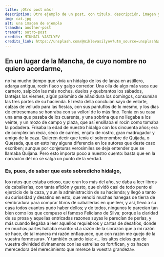 ```yaml
---
title: ¡Otro post más!
description: Otro ejemplo de un post, con título, descripción, imagen y contenido.
img: cat.jpg
alt: una imagen de ejemplo
transEn: another-post
transPt: outro-post
credits: MIKHAIL VASILYEV
credits_link: https://unsplash.com/@miklevasilyev?utm_source=unsplash&amp;utm_medium=referral&amp;utm_content=creditCopyText
---
```


## En un lugar de la Mancha, de cuyo nombre no quiero acordarme,

no ha mucho tiempo que vivía un hidalgo de los de lanza en astillero, adarga antigua, rocín flaco y galgo corredor. Una olla de algo más vaca que carnero, salpicón las más noches, duelos y quebrantos los sábados, lantejas los viernes, algún palomino de añadidura los domingos, consumían las tres partes de su hacienda. El resto della concluían sayo de velarte, calzas de velludo para las fiestas, con sus pantuflos de lo mesmo, y los días de entresemana se honraba con su vellorí de lo más fino. Tenía en su casa una ama que pasaba de los cuarenta, y una sobrina que no llegaba a los veinte, y un mozo de campo y plaza, que así ensillaba el rocín como tomaba la podadera. Frisaba la edad de nuestro hidalgo con los cincuenta años; era de complexión recia, seco de carnes, enjuto de rostro, gran madrugador y amigo de la caza. Quieren decir que tenía el sobrenombre de Quijada, o Quesada, que en esto hay alguna diferencia en los autores que deste caso escriben; aunque por conjeturas verosímiles se deja entender que se llamaba Quijana. Pero esto importa poco a nuestro cuento: basta que en la narración dél no se salga un punto de la verdad.

### Es, pues, de saber que este sobredicho hidalgo,

los ratos que estaba ocioso, que eran los más del año, se daba a leer libros de caballerías, con tanta afición y gusto, que olvidó casi de todo punto el ejercicio de la caza, y aun la administración de su hacienda; y llegó a tanto su curiosidad y desatino en esto, que vendió muchas hanegas de tierra de sembradura para comprar libros de caballerías en que leer, y así, llevó a su casa todos cuantos pudo haber dellos; y de todos, ningunos le parecían tan bien como los que compuso el famoso Feliciano de Silva; porque la claridad de su prosa y aquellas entricadas razones suyas le parecían de perlas, y más cuando llegaba a leer aquellos requiebros y cartas de desafíos, donde en muchas partes hallaba escrito: «La razón de la sinrazón que a mi razón se hace, de tal manera mi razón enflaquece, que con razón me quejo de la vuestra fermosura». Y también cuando leía: «... los altos cielos que de vuestra divinidad divinamente con las estrellas os fortifican, y os hacen merecedora del merecimiento que merece la vuestra grandeza».